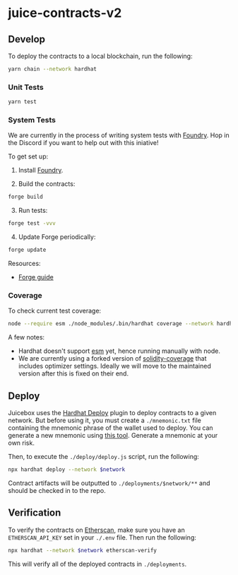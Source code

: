 # juice-contracts-v2

## Develop

To deploy the contracts to a local blockchain, run the following:

```bash
yarn chain --network hardhat
```

### Unit Tests

```bash
yarn test
```

### System Tests

We are currently in the process of writing system tests with [Foundry](https://github.com/gakonst/foundry). Hop in the Discord if you want to help out with this iniative!

To get set up:

1. Install [Foundry](https://github.com/gakonst/foundry).

2. Build the contracts:

```bash
forge build
```

3. Run tests:

```bash
forge test -vvv
```

4. Update Forge periodically:

```bash
forge update
```

Resources:

- [Forge guide](https://onbjerg.github.io/foundry-book/forge)

### Coverage

To check current test coverage:

```bash
node --require esm ./node_modules/.bin/hardhat coverage --network hardhat
```

A few notes:

- Hardhat doesn't support [esm](https://nodejs.org/api/esm.html) yet, hence running manually with node.
- We are currently using a forked version of [solidity-coverage](https://www.npmjs.com/package/solidity-coverage) that includes optimizer settings. Ideally we will move to the maintained version after this is fixed on their end.

## Deploy

Juicebox uses the [Hardhat Deploy](https://github.com/wighawag/hardhat-deploy) plugin to deploy contracts to a given network. But before using it, you must create a `./mnemonic.txt` file containing the mnemonic phrase of the wallet used to deploy. You can generate a new mnemonic using [this tool](https://github.com/itinance/mnemonics). Generate a mnemonic at your own risk.

Then, to execute the `./deploy/deploy.js` script, run the following:

```bash
npx hardhat deploy --network $network
```

Contract artifacts will be outputted to `./deployments/$network/**` and should be checked in to the repo.

## Verification

To verify the contracts on [Etherscan](https://etherscan.io), make sure you have an `ETHERSCAN_API_KEY` set in your `./.env` file. Then run the following:

```bash
npx hardhat --network $network etherscan-verify
```

This will verify all of the deployed contracts in `./deployments`.
